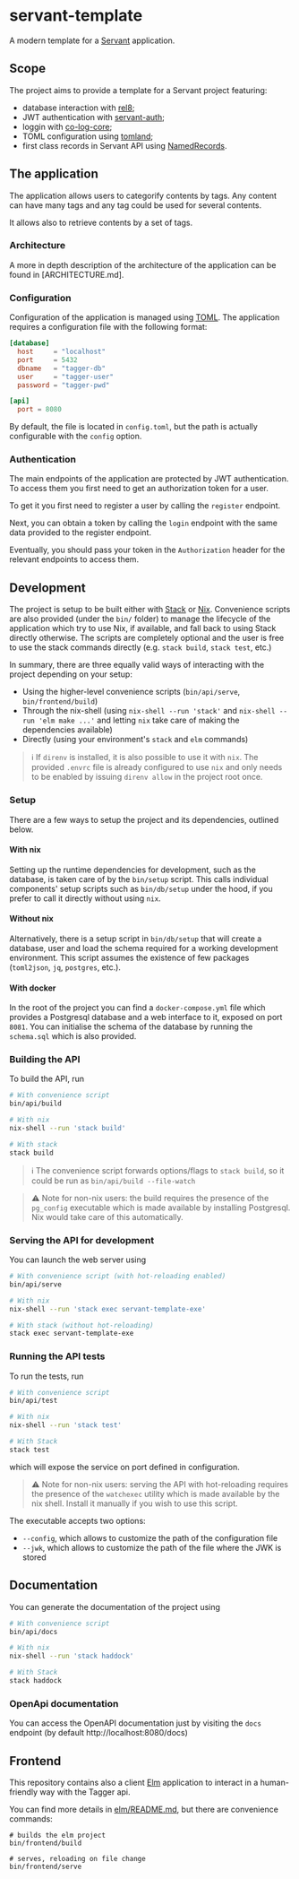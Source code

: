# servant-template

A modern template for a [Servant](https://haskell-servant.github.io/) application.

## Scope

The project aims to provide a template for a Servant project featuring:

- database interaction with [rel8](https://hackage.haskell.org/package/rel8);
- JWT authentication with [servant-auth](https://hackage.haskell.org/package/servant-auth);
- loggin with [co-log-core](https://hackage.haskell.org/package/co-log-core);
- TOML configuration using [tomland](https://hackage.haskell.org/package/tomland);
- first class records in Servant API using [NamedRecords](https://hackage.haskell.org/package/servant-0.19/changelog).

## The application

The application allows users to categorify contents by tags. Any content can have many tags and any tag could be used for several contents.

It allows also to retrieve contents by a set of tags.

### Architecture

A more in depth description of the architecture of the application can be found in [ARCHITECTURE.md].

### Configuration

Configuration of the application is managed using [TOML](https://toml.io). The application requires a configuration file with the following format:

```toml
[database]
  host     = "localhost"
  port     = 5432
  dbname   = "tagger-db"
  user     = "tagger-user"
  password = "tagger-pwd"

[api]
  port = 8080
```

By default, the file is located in `config.toml`, but the path is actually configurable with the `config` option.

### Authentication

The main endpoints of the application are protected by JWT authentication. To access them you first need to get an authorization token for a user.

To get it you first need to register a user by calling the `register` endpoint.

Next, you can obtain a token by calling the `login` endpoint with the same data provided to the register endpoint.

Eventually, you should pass your token in the `Authorization` header for the relevant endpoints to access them.

## Development

The project is setup to be built either with [Stack](https://docs.haskellstack.org/en/stable/README/) or [Nix](https://nixos.org/). Convenience scripts are also provided (under the `bin/` folder) to manage the lifecycle of the application which try to use Nix, if available, and fall back to using Stack directly otherwise. The scripts are completely optional and the user is free to use the stack commands directly (e.g. `stack build`, `stack test`, etc.)

In summary, there are three equally valid ways of interacting with the project depending on your setup:
- Using the higher-level convenience scripts (`bin/api/serve`, `bin/frontend/build`)
- Through the nix-shell (using `nix-shell --run 'stack'` and `nix-shell --run 'elm make ...'` and letting `nix` take care of making the dependencies available)
- Directly (using your environment's `stack` and `elm` commands)

> :information_source: If `direnv` is installed, it is also possible to use it with `nix`. The provided `.envrc` file is already configured to use `nix` and only needs to be enabled by issuing `direnv allow` in the project root once.

### Setup

There are a few ways to setup the project and its dependencies, outlined below.

#### With nix

Setting up the runtime dependencies for development, such as the database, is taken care of by the `bin/setup` script. This calls individual components' setup scripts such as `bin/db/setup` under the hood, if you prefer to call it directly without using `nix`.

#### Without nix

Alternatively, there is a setup script in `bin/db/setup` that will create a database, user and load the schema required for a working development environment. This script assumes the existence of few packages (`toml2json`, `jq`, `postgres`, etc.).

#### With docker

In the root of the project you can find a `docker-compose.yml` file which provides a Postgresql database and a web interface to it, exposed on port `8081`.
You can initialise the schema of the database by running the `schema.sql` which is also provided.

### Building the API

To build the API, run

```sh
# With convenience script
bin/api/build

# With nix
nix-shell --run 'stack build'

# With stack
stack build
```

> :information_source: The convenience script forwards options/flags to `stack build`, so it could be run as `bin/api/build --file-watch`

> :warning: Note for non-nix users: the build requires the presence of the `pg_config` executable which is made available by installing Postgresql. Nix would take care of this automatically.

### Serving the API for development

You can launch the web server using

```sh
# With convenience script (with hot-reloading enabled)
bin/api/serve

# With nix
nix-shell --run 'stack exec servant-template-exe'

# With stack (without hot-reloading)
stack exec servant-template-exe
```

### Running the API tests

To run the tests, run

```sh
# With convenience script
bin/api/test

# With nix
nix-shell --run 'stack test'

# With Stack
stack test
```

which will expose the service on port defined in configuration.

> :warning: Note for non-nix users: serving the API with hot-reloading requires the presence of the `watchexec` utility which is made available by the nix shell. Install it manually if you wish to use this script.

The executable accepts two options:

- `--config`, which allows to customize the path of the configuration file
- `--jwk`, which allows to customize the path of the file where the JWK is stored

## Documentation

You can generate the documentation of the project using

```sh
# With convenience script
bin/api/docs

# With nix
nix-shell --run 'stack haddock'

# With Stack
stack haddock
```

### OpenApi documentation

You can access the OpenAPI documentation just by visiting the `docs` endpoint (by default http://localhost:8080/docs)

## Frontend

This repository contains also a client [Elm](https://elm-lang.org/) application to interact in a human-friendly way with the Tagger api.

You can find more details in [elm/README.md](elm/README.md), but there are convenience commands:

```
# builds the elm project
bin/frontend/build

# serves, reloading on file change
bin/frontend/serve
```
